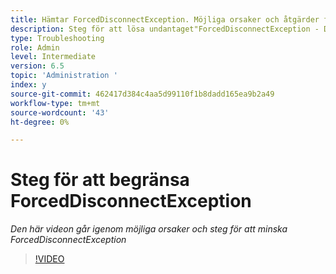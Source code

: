 ```yaml
---
title: Hämtar ForcedDisconnectException. Möjliga orsaker och åtgärder för att minska problemet.
description: Steg för att lösa undantaget"ForcedDisconnectException - Den här medlemmen har tvingats bort från det distribuerade systemet".
type: Troubleshooting
role: Admin
level: Intermediate
version: 6.5
topic: 'Administration '
index: y
source-git-commit: 462417d384c4aa5d99110f1b8dadd165ea9b2a49
workflow-type: tm+mt
source-wordcount: '43'
ht-degree: 0%

---
```



# Steg för att begränsa ForcedDisconnectException

*Den här videon går igenom möjliga orsaker och steg för att minska ForcedDisconnectException*

>[!VIDEO](https://video.tv.adobe.com/v/335483?quality=9&learn=on)

